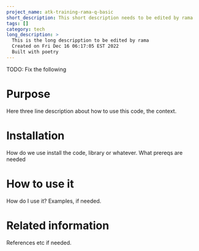 ```yaml
---
project_name: atk-training-rama-q-basic
short_description: This short description needs to be edited by rama
tags: []
category: tech
long_description: >
  This is the long descripption to be edited by rama
  Created on Fri Dec 16 06:17:05 EST 2022
  Built with poetry
---
```


TODO: Fix the following
# Purpose
Here three line description about how to use this code, the context.

# Installation
How do we use install the code, library or whatever. What prereqs are needed

# How to use it
How do I use it? Examples, if needed. 

# Related information
References etc if needed.
